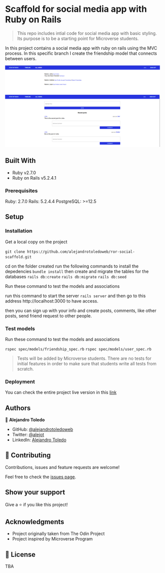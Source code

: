 # Scaffold for social media app with Ruby on Rails

> This repo includes intial code for social media app with basic styling. Its purpose is to be a starting point for Microverse students.

In this project contains a social media app with ruby on rails using the MVC process.
In this specific branch I create the friendship model that connects between users.

![screenshot](./app/assets/images/screenshot-1.png)
![screenshot](./app/assets/images/screenshot-2.png)

## Built With

- Ruby v2.7.0
- Ruby on Rails v5.2.4.1


### Prerequisites

Ruby: 2.7.0
Rails: 5.2.4.4
PostgreSQL: >=12.5

## Setup

### Installation

Get a local copy on the project

`git clone https://github.com/alejandrotoledoweb/ror-social-scaffold.git`

cd on the folder created
run the following commands to install the depedencies
`bundle install`
then create and migrate the tables for the databases
`rails db:create`
`rails db:migrate`
`rails db:seed`

Run these command to test the models and associations

run this command to start the server
`rails server`
and then go to this address http://localhost:3000 to have access.

then you can sign up with your info and create posts, comments, like other posts, send friend request to other people.

### Test models

Run these command to test the models and associations

`rspec spec/models/friendship_spec.rb`
`rspec spec/models/user_spec.rb`


> Tests will be added by Microverse students. There are no tests for initial features in order to make sure that students write all tests from scratch.

### Deployment

You can check the entire project live version in this [link](https://vast-ridge-61239.herokuapp.com/)

## Authors

👤 **Alejandro Toledo**

- GitHub: [@alejandrotoledoweb](https://github.com/alejandrotoledoweb)
- Twitter: [@alejot](https://twitter.com/alejot) 
- LinkedIn: [Alejandro Toledo](https://www.linkedin.com/in/alejandro-toledo-3b444b109/) 

## 🤝 Contributing

Contributions, issues and feature requests are welcome!

Feel free to check the [issues page](issues/).

## Show your support

Give a ⭐️ if you like this project!

## Acknowledgments


- Project originally taken from The Odin Project
- Project inspired by Microverse Program


## 📝 License

TBA

